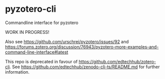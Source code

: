 # pyzotero-cli
Commandline interface for pyzotero

WORK IN PROGRESS!

Also see https://github.com/urschrei/pyzotero/issues/92 and https://forums.zotero.org/discussion/76943/pyzotero-more-examples-and-command-line-interface#latest

This repo is deprecated in favour of https://github.com/edtechhub/zotero-cli. See https://github.com/edtechhub/zenodo-cli-ts/README.md for further information.
